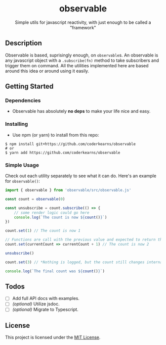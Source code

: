 <div align="center">
    <h1>observable</h1>
    <p>Simple utils for javascript reactivity, with just enough to be called a "framework"</p>
</div>

## Description

Observable is based, suprisingly enough, on `observable`s. An observable is any javascript object with a `.subscribe(fn)` method to take subscribers and trigger them on command. All the utilities implemented here are based around this idea or around using it easily.

## Getting Started

### Dependencies

* Observable has absolutely **no deps** to make your life nice and easy.

### Installing

* Use npm (or yarn) to install from this repo:

```shell
$ npm install git+https://github.com/coderkearns/observable
# or
$ yarn add https://github.com/coderkearns/observable
```

### Simple Usage

Check out each utility separately to see what it can do. Here's an example for `observable()`:

```js
import { observable } from 'observable/src/observable.js'

const count = observable(0)

const unsubscribe = count.subscribe(() => {
    // some render logic could go here
    console.log(`The count is now ${count()}`)
})

count.set(1) // The count is now 1

// Functions are call with the previous value and expected to return the next value
count.set(currentCount => currentCount + 1) // The count is now 2

unsubscribe()

count.set(3) // *Nothing is logged, but the count still changes internally*

console.log(`The final count was ${count()}`)
```

## Todos

- [ ] Add full API docs with examples.
- [ ] *(optional)* Utilize jsdoc.
- [ ] *(optional)* Migrate to Typescript.

## License

This project is licensed under the [MIT License](https://choosealicense.com/licenses/mit/).

